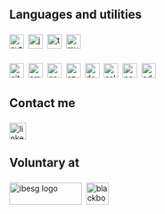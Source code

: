 ###

<h2 align="left">Languages and utilities</h2>

###

<div align="left">
  <img src="https://img.shields.io/badge/Python-3776AB?logo=python&logoColor=white&style=for-the-badge" height="26" alt="python logo"  />
  <img width="0" />
  <img src="https://img.shields.io/badge/JavaScript-F7DF1E?logo=javascript&logoColor=black&style=for-the-badge" height="26" alt="javascript logo"  />
  <img width="0" />
  <img src="https://img.shields.io/badge/TypeScript-3178C6?logo=typescript&logoColor=white&style=for-the-badge" height="26" alt="typescript logo"  />
  <img width="0" />
  <img src="https://img.shields.io/badge/MySQL-4479A1?logo=mysql&logoColor=white&style=for-the-badge" height="26" alt="mysql logo"  />
</div>

### 

<div align="left">
  <img src="https://img.shields.io/badge/Git-F05032?logo=git&logoColor=white&style=for-the-badge" height="26" alt="git logo"  />
  <img width="0" />
  <img src="https://img.shields.io/badge/Amazon AWS-232F3E?logo=amazonaws&logoColor=white&style=for-the-badge" height="26" alt="amazonwebservices logo"  />
  <img width="0" />
  <img src="https://img.shields.io/badge/Google Cloud-4285F4?logo=googlecloud&logoColor=white&style=for-the-badge" height="26" alt="googlecloud logo"  />
  <img width="0" />
  <img src="https://img.shields.io/badge/Microsoft Azure-0078D4?logo=microsoftazure&logoColor=white&style=for-the-badge" height="26" alt="azure logo"  />
  <img width="0" />
  <img src="https://img.shields.io/badge/Docker-2496ED?logo=docker&logoColor=white&style=for-the-badge" height="26" alt="docker logo"  />
  <img width="0" />
  <img src="https://img.shields.io/badge/Selenium-43B02A?logo=selenium&logoColor=black&style=for-the-badge" height="26" alt="selenium logo"  />
  <img width="0" />
  <img src="https://img.shields.io/badge/pandas-150458?logo=pandas&logoColor=white&style=for-the-badge" height="26" alt="pandas logo"  />
  <img width="0" />
  <img src="https://img.shields.io/badge/Adobe Illustrator-FF9A00?logo=adobeillustrator&logoColor=black&style=for-the-badge" height="26" alt="adobeillustrator logo"  />
</div>

###

<h2 align="left">Contact me</h2>

###

<div align="left">
  <a href="https://www.linkedin.com/in/pauloparanhos/" target="_blank">
    <img src="https://img.shields.io/static/v1?message=LinkedIn&logo=linkedin&label=&color=0077B5&logoColor=white&labelColor=&style=for-the-badge" height="30" alt="linkedin logo"  />
  </a>
</div>

###

<h2 align="left">Voluntary at</h2>

###

<div align="left">
  <img src="https://files.fpass.com.br/whitelabels/default/130x40%20ibesg%202.png" width="130" height="40" alt="ibesg logo"  />
  <img width="0" />
  <img src="https://www.blackbox.ai/apple-touch-icon.png" height="40" alt="blackbox logo"  />
</div>
